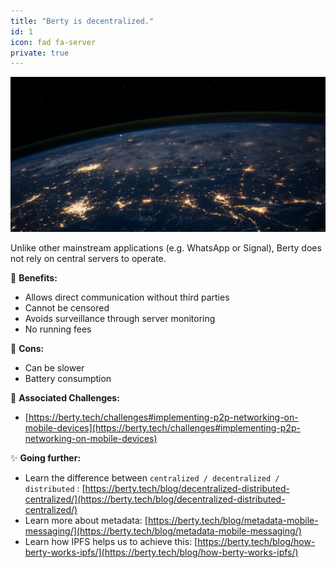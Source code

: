 ```yaml
---
title: "Berty is decentralized."
id: 1
icon: fad fa-server
private: true
---
```


![Berty is decentralized.](photo-1451187580459-43490279c0fa.jpeg)

Unlike other mainstream applications (e.g. WhatsApp or Signal), Berty does not rely on central servers to operate.

🚀 **Benefits:**

- Allows direct communication without third parties
- Cannot be censored
- Avoids surveillance through server monitoring
- No running fees

🤨 **Cons:**

- Can be slower
- Battery consumption

 💪 **Associated Challenges:**

- [https://berty.tech/challenges#implementing-p2p-networking-on-mobile-devices](https://berty.tech/challenges#implementing-p2p-networking-on-mobile-devices)

✨ **Going further:**

- Learn the difference between `centralized / decentralized / distributed` : [https://berty.tech/blog/decentralized-distributed-centralized/](https://berty.tech/blog/decentralized-distributed-centralized/)
- Learn more about metadata: [https://berty.tech/blog/metadata-mobile-messaging/](https://berty.tech/blog/metadata-mobile-messaging/)
- Learn how IPFS helps us to achieve this: [https://berty.tech/blog/how-berty-works-ipfs/](https://berty.tech/blog/how-berty-works-ipfs/)